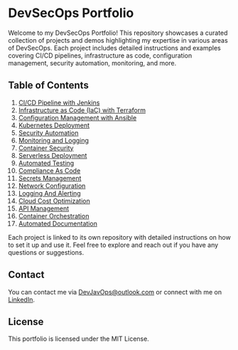 # DevSecOps Portfolio

Welcome to my DevSecOps Portfolio! This repository showcases a curated collection of projects and demos highlighting my expertise in various areas of DevSecOps. Each project includes detailed instructions and examples covering CI/CD pipelines, infrastructure as code, configuration management, security automation, monitoring, and more.

## Table of Contents

1. [CI/CD Pipeline with Jenkins](https://github.com/DevJavOps/ci-cd-with-jenkins.git)
2. [Infrastructure as Code (IaC) with Terraform](https://github.com/DevJavOps/terraform-iac.git)
3. [Configuration Management with Ansible](https://github.com/DevJavOps/ansible-config.git)
4. [Kubernetes Deployment](https://github.com/DevJavOps/k8s-microservices-deployment.git)
5. [Security Automation](https://github.com/DevJavOps/security-automation-demo.git)
6. [Monitoring and Logging](https://github.com/DevJavOps/monitoring-logging-demo.git)
7. [Container Security](https://github.com/DevJavOps/container-security.git)
8. [Serverless Deployment](https://github.com/DevJavOps/serverless-app.git)
9. [Automated Testing](https://github.com/DevJavOps/automated-testing.git)
10. [Compliance As Code](https://github.com/DevJavOps/compliance-as-code.git)
11. [Secrets Management](https://github.com/DevJavOps/secrets-management.git)
12. [Network Configuration](https://github.com/DevJavOps/network-configuration.git)
13. [Logging And Alerting](https://github.com/DevJavOps/logging-and-alerting.git)
14. [Cloud Cost Optimization](https://github.com/DevJavOps/cloud-cost-optimization.git)
15. [API Management](https://github.com/DevJavOps/api-management.git)
16. [Container Orchestration](https://github.com/DevJavOps/container-orchestration.git)
17. [Automated Documentation](https://github.com/DevJavOps/automated-documentation.git)

Each project is linked to its own repository with detailed instructions on how to set it up and use it. Feel free to explore and reach out if you have any questions or suggestions.

## Contact

You can contact me via [DevJavOps@outlook.com](mailto:DevJavOps@outlook.com) or connect with me on [LinkedIn](https://www.linkedin.com/in/john-avella-48148a282/).

## License

This portfolio is licensed under the MIT License.
